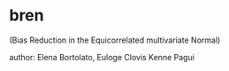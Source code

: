 # bren 
(Bias Reduction in the Equicorrelated multivariate Normal)


author: Elena Bortolato, Euloge Clovis Kenne Pagui
